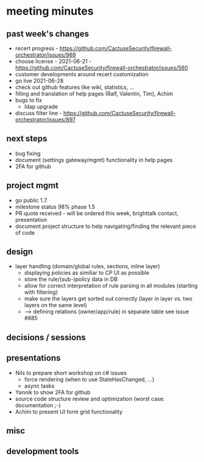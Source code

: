 # meeting minutes

## past week's changes
- recert progress - https://github.com/CactuseSecurity/firewall-orchestrator/issues/969
- choose license - 2021-06-21 - https://github.com/CactuseSecurity/firewall-orchestrator/issues/560
- customer developments around recert customization
- go live 2021-06-28
- check out github features like wiki, statistics, ...
- filling and translation of help pages (Ralf, Valentin, Tim), Achim
- bugs to fix
  - ldap upgrade
- discuss filter line - <https://github.com/CactuseSecurity/firewall-orchestrator/issues/897>

## next steps
- bug fixing
- document (settings gateway/mgmt) functionality in help pages
- 2FA for github

## project mgmt
- go public 1.7.
- milestone status 98% phase 1.5
- PR quote received - will be ordered this week, brighttalk contact, presentation
- document project structure to help navigating/finding the relevant piece of code 

## design
- layer handling (domain/global rules, sections, inline layer)
  - displaying policies as similiar to CP UI as possible
  - store the rule/(sub-)policy data in DB
  - allow for correct interpretation of rule parsing in all modules (starting with filtering)
  - make sure the layers get sorted out correctly (layer in layer vs. two layers on the same level)
  - --> defining relations (owner/app/rule) in separate table see issue #885

## decisions / sessions

## presentations
- Nils to prepare short workshop on c# issues
  - force rendering (when to use StateHasChanged, ...)
  - async tasks
- Yannik to show 2FA for github
- source code structure review and optimization (worst case: documentation ;-)
- Achim to present UI form grid functionality
  
## misc
## development tools
